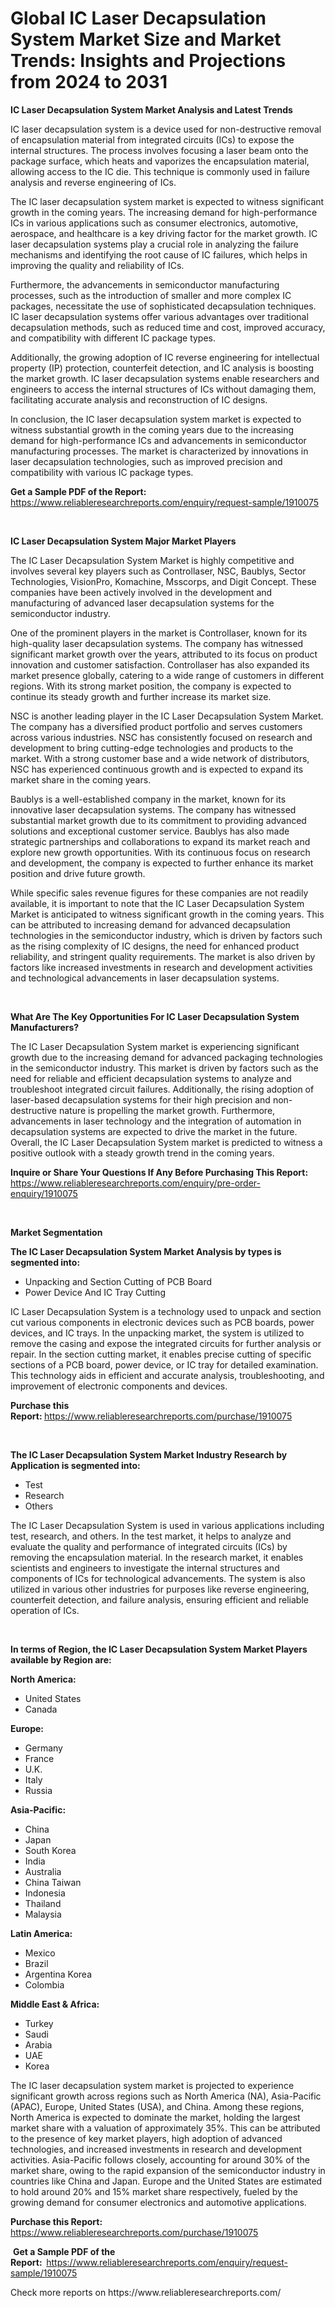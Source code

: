 <p><h1>Global IC Laser Decapsulation System Market Size and Market Trends: Insights and Projections from 2024 to 2031</h1></p><p><strong>IC Laser Decapsulation System Market Analysis and Latest Trends</strong></p>
<p><p>IC laser decapsulation system is a device used for non-destructive removal of encapsulation material from integrated circuits (ICs) to expose the internal structures. The process involves focusing a laser beam onto the package surface, which heats and vaporizes the encapsulation material, allowing access to the IC die. This technique is commonly used in failure analysis and reverse engineering of ICs.</p><p>The IC laser decapsulation system market is expected to witness significant growth in the coming years. The increasing demand for high-performance ICs in various applications such as consumer electronics, automotive, aerospace, and healthcare is a key driving factor for the market growth. IC laser decapsulation systems play a crucial role in analyzing the failure mechanisms and identifying the root cause of IC failures, which helps in improving the quality and reliability of ICs.</p><p>Furthermore, the advancements in semiconductor manufacturing processes, such as the introduction of smaller and more complex IC packages, necessitate the use of sophisticated decapsulation techniques. IC laser decapsulation systems offer various advantages over traditional decapsulation methods, such as reduced time and cost, improved accuracy, and compatibility with different IC package types.</p><p>Additionally, the growing adoption of IC reverse engineering for intellectual property (IP) protection, counterfeit detection, and IC analysis is boosting the market growth. IC laser decapsulation systems enable researchers and engineers to access the internal structures of ICs without damaging them, facilitating accurate analysis and reconstruction of IC designs.</p><p>In conclusion, the IC laser decapsulation system market is expected to witness substantial growth in the coming years due to the increasing demand for high-performance ICs and advancements in semiconductor manufacturing processes. The market is characterized by innovations in laser decapsulation technologies, such as improved precision and compatibility with various IC package types.</p></p>
<p><strong>Get a Sample PDF of the Report:&nbsp;</strong> <a href="https://www.reliableresearchreports.com/enquiry/request-sample/1910075">https://www.reliableresearchreports.com/enquiry/request-sample/1910075</a></p>
<p>&nbsp;</p>
<p><strong>IC Laser Decapsulation System Major Market Players</strong></p>
<p><p>The IC Laser Decapsulation System Market is highly competitive and involves several key players such as Controllaser, NSC, Baublys, Sector Technologies, VisionPro, Komachine, Msscorps, and Digit Concept. These companies have been actively involved in the development and manufacturing of advanced laser decapsulation systems for the semiconductor industry.</p><p>One of the prominent players in the market is Controllaser, known for its high-quality laser decapsulation systems. The company has witnessed significant market growth over the years, attributed to its focus on product innovation and customer satisfaction. Controllaser has also expanded its market presence globally, catering to a wide range of customers in different regions. With its strong market position, the company is expected to continue its steady growth and further increase its market size.</p><p>NSC is another leading player in the IC Laser Decapsulation System Market. The company has a diversified product portfolio and serves customers across various industries. NSC has consistently focused on research and development to bring cutting-edge technologies and products to the market. With a strong customer base and a wide network of distributors, NSC has experienced continuous growth and is expected to expand its market share in the coming years.</p><p>Baublys is a well-established company in the market, known for its innovative laser decapsulation systems. The company has witnessed substantial market growth due to its commitment to providing advanced solutions and exceptional customer service. Baublys has also made strategic partnerships and collaborations to expand its market reach and explore new growth opportunities. With its continuous focus on research and development, the company is expected to further enhance its market position and drive future growth.</p><p>While specific sales revenue figures for these companies are not readily available, it is important to note that the IC Laser Decapsulation System Market is anticipated to witness significant growth in the coming years. This can be attributed to increasing demand for advanced decapsulation technologies in the semiconductor industry, which is driven by factors such as the rising complexity of IC designs, the need for enhanced product reliability, and stringent quality requirements. The market is also driven by factors like increased investments in research and development activities and technological advancements in laser decapsulation systems.</p></p>
<p>&nbsp;</p>
<p><strong>What Are The Key Opportunities For IC Laser Decapsulation System Manufacturers?</strong></p>
<p><p>The IC Laser Decapsulation System market is experiencing significant growth due to the increasing demand for advanced packaging technologies in the semiconductor industry. This market is driven by factors such as the need for reliable and efficient decapsulation systems to analyze and troubleshoot integrated circuit failures. Additionally, the rising adoption of laser-based decapsulation systems for their high precision and non-destructive nature is propelling the market growth. Furthermore, advancements in laser technology and the integration of automation in decapsulation systems are expected to drive the market in the future. Overall, the IC Laser Decapsulation System market is predicted to witness a positive outlook with a steady growth trend in the coming years.</p></p>
<p><strong>Inquire or Share Your Questions If Any Before Purchasing This Report:</strong> <a href="https://www.reliableresearchreports.com/enquiry/pre-order-enquiry/1910075">https://www.reliableresearchreports.com/enquiry/pre-order-enquiry/1910075</a></p>
<p>&nbsp;</p>
<p><strong>Market Segmentation</strong></p>
<p><strong>The IC Laser Decapsulation System Market Analysis by types is segmented into:</strong></p>
<p><ul><li>Unpacking and Section Cutting of PCB Board</li><li>Power Device And IC Tray Cutting</li></ul></p>
<p><p>IC Laser Decapsulation System is a technology used to unpack and section cut various components in electronic devices such as PCB boards, power devices, and IC trays. In the unpacking market, the system is utilized to remove the casing and expose the integrated circuits for further analysis or repair. In the section cutting market, it enables precise cutting of specific sections of a PCB board, power device, or IC tray for detailed examination. This technology aids in efficient and accurate analysis, troubleshooting, and improvement of electronic components and devices.</p></p>
<p><strong>Purchase this Report:&nbsp;</strong><a href="https://www.reliableresearchreports.com/purchase/1910075">https://www.reliableresearchreports.com/purchase/1910075</a></p>
<p>&nbsp;</p>
<p><strong>The IC Laser Decapsulation System Market Industry Research by Application is segmented into:</strong></p>
<p><ul><li>Test</li><li>Research</li><li>Others</li></ul></p>
<p><p>The IC Laser Decapsulation System is used in various applications including test, research, and others. In the test market, it helps to analyze and evaluate the quality and performance of integrated circuits (ICs) by removing the encapsulation material. In the research market, it enables scientists and engineers to investigate the internal structures and components of ICs for technological advancements. The system is also utilized in various other industries for purposes like reverse engineering, counterfeit detection, and failure analysis, ensuring efficient and reliable operation of ICs.</p></p>
<p>&nbsp;</p>
<p><strong>In terms of Region, the IC Laser Decapsulation System Market Players available by Region are:</strong></p>
<p>
    <p> <strong> North America: </strong>
        <ul>
            <li>United States</li>
            <li>Canada</li>
        </ul>
        </p> 
    <p> <strong> Europe: </strong>
        <ul>
            <li>Germany</li>
            <li>France</li>
            <li>U.K.</li>
            <li>Italy</li>
            <li>Russia</li>
        </ul>
        </p> 
    <p> <strong> Asia-Pacific: </strong>
        <ul>
            <li>China</li>
            <li>Japan</li>
            <li>South Korea</li>
            <li>India</li>
            <li>Australia</li>
            <li>China Taiwan</li>
            <li>Indonesia</li>
            <li>Thailand</li>
            <li>Malaysia</li>
        </ul>
        </p> 
    <p> <strong> Latin America: </strong>
        <ul>
            <li>Mexico</li>
            <li>Brazil</li>
            <li>Argentina Korea</li>
            <li>Colombia</li>
        </ul>
        </p> 
    <p> <strong> Middle East & Africa: </strong>
        <ul>
            <li>Turkey</li>
            <li>Saudi</li>
            <li>Arabia</li>
            <li>UAE</li>
            <li>Korea</li>
        </ul>
    </p>
    </p>
<p><p>The IC laser decapsulation system market is projected to experience significant growth across regions such as North America (NA), Asia-Pacific (APAC), Europe, United States (USA), and China. Among these regions, North America is expected to dominate the market, holding the largest market share with a valuation of approximately 35%. This can be attributed to the presence of key market players, high adoption of advanced technologies, and increased investments in research and development activities. Asia-Pacific follows closely, accounting for around 30% of the market share, owing to the rapid expansion of the semiconductor industry in countries like China and Japan. Europe and the United States are estimated to hold around 20% and 15% market share respectively, fueled by the growing demand for consumer electronics and automotive applications.</p></p>
<p><strong>Purchase this Report: </strong><a href="https://www.reliableresearchreports.com/purchase/1910075">https://www.reliableresearchreports.com/purchase/1910075</a></p>
<p>&nbsp;<strong>Get a Sample PDF of the Report:&nbsp;&nbsp;</strong><a href="https://www.reliableresearchreports.com/enquiry/request-sample/1910075">https://www.reliableresearchreports.com/enquiry/request-sample/1910075</a></p>
<p><strong></strong></p>
<p>Check more reports on https://www.reliableresearchreports.com/</p>